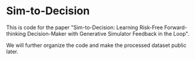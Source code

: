 # Sim-to-Decision

This is code for the paper "Sim-to-Decision: Learning Risk-Free Forward-thinking Decision-Maker with Generative Simulator Feedback in the Loop".

 We will further organize the code and make the processed dataset public later.

